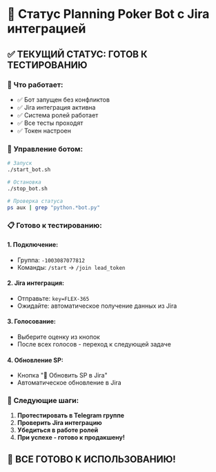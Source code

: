 # 🎯 Статус Planning Poker Bot с Jira интеграцией

## ✅ **ТЕКУЩИЙ СТАТУС: ГОТОВ К ТЕСТИРОВАНИЮ**

### 🚀 **Что работает:**
- ✅ Бот запущен без конфликтов
- ✅ Jira интеграция активна
- ✅ Система ролей работает
- ✅ Все тесты проходят
- ✅ Токен настроен

### 🔧 **Управление ботом:**
```bash
# Запуск
./start_bot.sh

# Остановка  
./stop_bot.sh

# Проверка статуса
ps aux | grep "python.*bot.py"
```

### 📋 **Готово к тестированию:**

#### **1. Подключение:**
- Группа: `-1003087077812`
- Команды: `/start` → `/join lead_token`

#### **2. Jira интеграция:**
- Отправьте: `key=FLEX-365`
- Ожидайте: автоматическое получение данных из Jira

#### **3. Голосование:**
- Выберите оценку из кнопок
- После всех голосов - переход к следующей задаче

#### **4. Обновление SP:**
- Кнопка "🔄 Обновить SP в Jira"
- Автоматическое обновление в Jira

### 🎯 **Следующие шаги:**
1. **Протестировать в Telegram группе**
2. **Проверить Jira интеграцию**
3. **Убедиться в работе ролей**
4. **При успехе - готово к продакшену!**

## 🎉 **ВСЕ ГОТОВО К ИСПОЛЬЗОВАНИЮ!**
